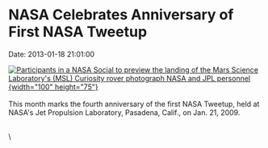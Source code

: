 NASA Celebrates Anniversary of First NASA Tweetup
=================================================

Date: 2013-01-18 21:01:00

[![Participants in a NASA Social to preview the landing of the Mars
Science Laboratory\'s (MSL) Curiosity rover photograph NASA and JPL
personnel](http://www.jpl.nasa.gov/images/social_tw/20130118/tweetup20130118-th.jpg){width="100"
height="75"}](http://www.jpl.nasa.gov/news/news.cfm?release=2013-027&rn=news.xml&rst=3662)\
\
This month marks the fourth anniversary of the first NASA Tweetup, held
at NASA\'s Jet Propulsion Laboratory, Pasadena, Calif., on Jan. 21,
2009.

\
\
